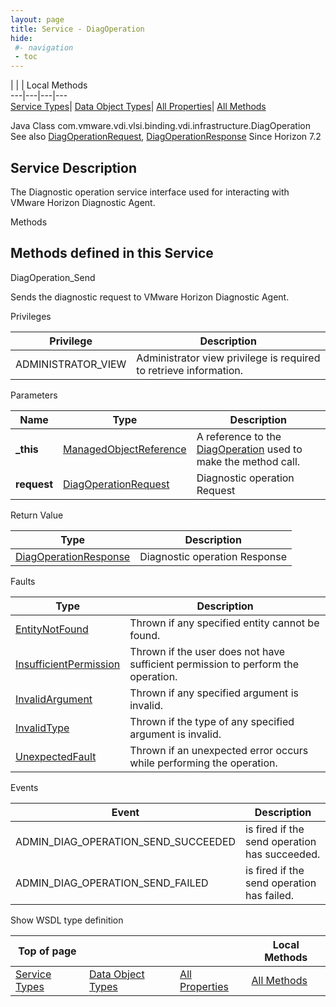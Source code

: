 ```yaml
---
layout: page
title: Service - DiagOperation
hide:
 #- navigation
 - toc
---
```


  
| | | Local Methods  
---|---|---|---  
[Service Types](index-mo_types.md)| [Data Object Types](index-do_types.md)| [All Properties](index-properties.md)| [All Methods](index-methods.md)  
  



Java Class
    com.vmware.vdi.vlsi.binding.vdi.infrastructure.DiagOperation
See also
     [DiagOperationRequest](vdi.infrastructure.DiagOperation.DiagOpRequest.md), [DiagOperationResponse](vdi.infrastructure.DiagOperation.DiagOpResponse.md)
Since 
    Horizon 7.2

  


## Service Description

The Diagnostic operation service interface used for interacting with VMware Horizon Diagnostic Agent. 

Methods

Methods defined in this Service   
---  
DiagOperation_Send  
  



Sends the diagnostic request to VMware Horizon Diagnostic Agent. 

Privileges 

Privilege |  Description   
---|---  
ADMINISTRATOR_VIEW|  Administrator view privilege is required to retrieve information.   
  


Parameters 

Name| Type| Description  
---|---|---  
**_this**| [ManagedObjectReference](vmodl.ManagedObjectReference.md)|  A reference to the [DiagOperation](vdi.infrastructure.DiagOperation.md) used to make the method call.   
**request**| [DiagOperationRequest](vdi.infrastructure.DiagOperation.DiagOpRequest.md)|  Diagnostic operation Request   
  
  


Return Value 

Type |  Description   
---|---  
[DiagOperationResponse](vdi.infrastructure.DiagOperation.DiagOpResponse.md)| Diagnostic operation Response  
  


Faults 

Type |  Description   
---|---  
[EntityNotFound](vdi.fault.EntityNotFound.md)| Thrown if any specified entity cannot be found.  
[InsufficientPermission](vdi.fault.InsufficientPermission.md)| Thrown if the user does not have sufficient permission to perform the operation.  
[InvalidArgument](vdi.fault.InvalidArgument.md)| Thrown if any specified argument is invalid.  
[InvalidType](vdi.fault.InvalidType.md)| Thrown if the type of any specified argument is invalid.  
[UnexpectedFault](vdi.fault.UnexpectedFault.md)| Thrown if an unexpected error occurs while performing the operation.  
  


Events 

Event |  Description   
---|---  
ADMIN_DIAG_OPERATION_SEND_SUCCEEDED|  is fired if the send operation has succeeded.   
ADMIN_DIAG_OPERATION_SEND_FAILED|  is fired if the send operation has failed.   
  
Show WSDL type definition

  
  
  
  
Top of page| | | Local Methods  
---|---|---|---  
[Service Types](index-mo_types.md)| [Data Object Types](index-do_types.md)| [All Properties](index-properties.md)| [All Methods](index-methods.md)  
  
  

